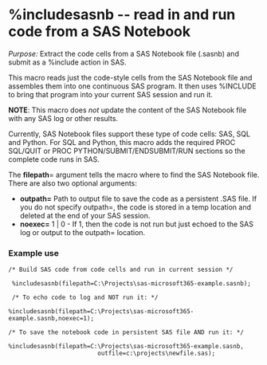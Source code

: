 # %includesasnb -- read in and run code from a SAS Notebook

*Purpose:* Extract the code cells from a SAS Notebook file (.sasnb) and submit as a %include action in SAS.

This macro reads just the code-style cells from the SAS Notebook file and assembles them into one continuous SAS program. It then uses %INCLUDE to bring that program into your current SAS session and run it.

**NOTE**: This macro does *not* update the content of the SAS Notebook file with any SAS log or other results. 

Currently, SAS Notebook files support these type of code cells: SAS, SQL and Python. For SQL and Python, this macro adds the required PROC SQL/QUIT or PROC PYTHON/SUBMIT/ENDSUBMIT/RUN sections so the complete code runs in SAS. 

The **filepath**= argument tells the macro where to find the SAS Notebook file. There are also two optional arguments:

- **outpath=** Path to output file to save the code as a persistent .SAS file. If you do not specify outpath=, the code is stored in a temp location and deleted at the end of your SAS session.
- **noexec=** 1 | 0 - If 1, then the code is not run but just echoed to the SAS log or output to the outpath= location.      

### Example use
```
/* Build SAS code from code cells and run in current session */

 %includesasnb(filepath=C:\Projects\sas-microsoft365-example.sasnb);              

 /* To echo code to log and NOT run it: */

%includesasnb(filepath=C:\Projects\sas-microsoft365-example.sasnb,noexec=1);     

/* To save the notebook code in persistent SAS file AND run it: */

%includesasnb(filepath=C:\Projects\sas-microsoft365-example.sasnb,              
                         outfile=c:\projects\newfile.sas);       

```